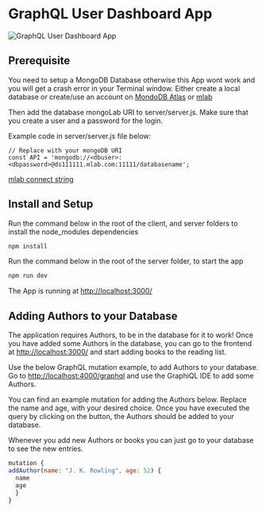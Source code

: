 # GraphQL User Dashboard App

![GraphQL User Dashboard App](https://res.cloudinary.com/d74fh3kw/image/upload/v1582577266/gql_reading_list_qdwh1m.jpg 'GraphQL User Dashboard App')

## Prerequisite

You need to setup a MongoDB Database otherwise this App wont work and you will get a crash error in your Terminal window. Either create a local database or create/use an account on [MondoDB Atlas](https://www.mongodb.com/cloud/atlas) or [mlab](https://mlab.com/home)

Then add the database mongoLab URI to server/server.js. Make sure that you create a user and a password for the login.

Example code in server/server.js file below:

```javacript
// Replace with your mongoDB URI
const API = 'mongodb://<dbuser>:<dbpassword>@ds111111.mlab.com:11111/databasename';
```

[mlab connect string](http://docs.mlab.com/connecting/#connect-string)

## Install and Setup

Run the command below in the root of the client, and server folders to install the node_modules dependencies

```javascript
npm install
```

Run the command below in the root of the server folder, to start the app

```javascript
npm run dev
```

The App is running at [http://localhost:3000/](http://localhost:3000/)

## Adding Authors to your Database

The application requires Authors, to be in the database for it to work! Once you have added some Authors in the database, you can go to the frontend at [http://localhost:3000/](http://localhost:3000/) and start adding books to the reading list.

Use the below GraphQL mutation example, to add Authors to your database. Go to [http://localhost:4000/graphql](http://localhost:4000/graphql) and use the GraphiQL IDE to add some Authors.

You can find an example mutation for adding the Authors below. Replace the name and age, with your desired choice. Once you have executed the query by clicking on the button, the Authors should be added to your database.

Whenever you add new Authors or books you can just go to your database to see the new entries.

```javascript
mutation {
addAuthor(name: "J. K. Rowling", age: 52) {
  name
  age
  }
}
```
